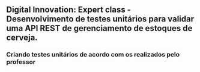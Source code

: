 <h2>Digital Innovation: Expert class - Desenvolvimento de testes unitários para validar uma API REST de gerenciamento de estoques de cerveja.</h2>

<h3>Criando testes unitários de acordo com os realizados pelo professor</h3>

